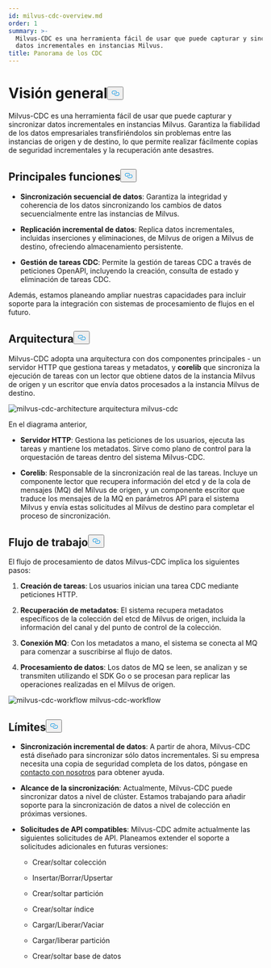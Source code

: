 ```yaml
---
id: milvus-cdc-overview.md
order: 1
summary: >-
  Milvus-CDC es una herramienta fácil de usar que puede capturar y sincronizar
  datos incrementales en instancias Milvus.
title: Panorama de los CDC
---
```

<h1 id="Overview" class="common-anchor-header">Visión general<button data-href="#Overview" class="anchor-icon" translate="no">
      <svg translate="no"
        aria-hidden="true"
        focusable="false"
        height="20"
        version="1.1"
        viewBox="0 0 16 16"
        width="16"
      >
        <path
          fill="#0092E4"
          fill-rule="evenodd"
          d="M4 9h1v1H4c-1.5 0-3-1.69-3-3.5S2.55 3 4 3h4c1.45 0 3 1.69 3 3.5 0 1.41-.91 2.72-2 3.25V8.59c.58-.45 1-1.27 1-2.09C10 5.22 8.98 4 8 4H4c-.98 0-2 1.22-2 2.5S3 9 4 9zm9-3h-1v1h1c1 0 2 1.22 2 2.5S13.98 12 13 12H9c-.98 0-2-1.22-2-2.5 0-.83.42-1.64 1-2.09V6.25c-1.09.53-2 1.84-2 3.25C6 11.31 7.55 13 9 13h4c1.45 0 3-1.69 3-3.5S14.5 6 13 6z"
        ></path>
      </svg>
    </button></h1><p>Milvus-CDC es una herramienta fácil de usar que puede capturar y sincronizar datos incrementales en instancias Milvus. Garantiza la fiabilidad de los datos empresariales transfiriéndolos sin problemas entre las instancias de origen y de destino, lo que permite realizar fácilmente copias de seguridad incrementales y la recuperación ante desastres.</p>
<h2 id="Key-capabilities" class="common-anchor-header">Principales funciones<button data-href="#Key-capabilities" class="anchor-icon" translate="no">
      <svg translate="no"
        aria-hidden="true"
        focusable="false"
        height="20"
        version="1.1"
        viewBox="0 0 16 16"
        width="16"
      >
        <path
          fill="#0092E4"
          fill-rule="evenodd"
          d="M4 9h1v1H4c-1.5 0-3-1.69-3-3.5S2.55 3 4 3h4c1.45 0 3 1.69 3 3.5 0 1.41-.91 2.72-2 3.25V8.59c.58-.45 1-1.27 1-2.09C10 5.22 8.98 4 8 4H4c-.98 0-2 1.22-2 2.5S3 9 4 9zm9-3h-1v1h1c1 0 2 1.22 2 2.5S13.98 12 13 12H9c-.98 0-2-1.22-2-2.5 0-.83.42-1.64 1-2.09V6.25c-1.09.53-2 1.84-2 3.25C6 11.31 7.55 13 9 13h4c1.45 0 3-1.69 3-3.5S14.5 6 13 6z"
        ></path>
      </svg>
    </button></h2><ul>
<li><p><strong>Sincronización secuencial de datos</strong>: Garantiza la integridad y coherencia de los datos sincronizando los cambios de datos secuencialmente entre las instancias de Milvus.</p></li>
<li><p><strong>Replicación incremental de datos</strong>: Replica datos incrementales, incluidas inserciones y eliminaciones, de Milvus de origen a Milvus de destino, ofreciendo almacenamiento persistente.</p></li>
<li><p><strong>Gestión de tareas CDC</strong>: Permite la gestión de tareas CDC a través de peticiones OpenAPI, incluyendo la creación, consulta de estado y eliminación de tareas CDC.</p></li>
</ul>
<p>Además, estamos planeando ampliar nuestras capacidades para incluir soporte para la integración con sistemas de procesamiento de flujos en el futuro.</p>
<h2 id="Architecture" class="common-anchor-header">Arquitectura<button data-href="#Architecture" class="anchor-icon" translate="no">
      <svg translate="no"
        aria-hidden="true"
        focusable="false"
        height="20"
        version="1.1"
        viewBox="0 0 16 16"
        width="16"
      >
        <path
          fill="#0092E4"
          fill-rule="evenodd"
          d="M4 9h1v1H4c-1.5 0-3-1.69-3-3.5S2.55 3 4 3h4c1.45 0 3 1.69 3 3.5 0 1.41-.91 2.72-2 3.25V8.59c.58-.45 1-1.27 1-2.09C10 5.22 8.98 4 8 4H4c-.98 0-2 1.22-2 2.5S3 9 4 9zm9-3h-1v1h1c1 0 2 1.22 2 2.5S13.98 12 13 12H9c-.98 0-2-1.22-2-2.5 0-.83.42-1.64 1-2.09V6.25c-1.09.53-2 1.84-2 3.25C6 11.31 7.55 13 9 13h4c1.45 0 3-1.69 3-3.5S14.5 6 13 6z"
        ></path>
      </svg>
    </button></h2><p>Milvus-CDC adopta una arquitectura con dos componentes principales - un servidor HTTP que gestiona tareas y metadatos, y <strong>corelib</strong> que sincroniza la ejecución de tareas con un lector que obtiene datos de la instancia Milvus de origen y un escritor que envía datos procesados a la instancia Milvus de destino.</p>
<p>
  
   <span class="img-wrapper"> <img translate="no" src="/docs/v2.6.x/assets/milvus-cdc-architecture.png" alt="milvus-cdc-architecture" class="doc-image" id="milvus-cdc-architecture" />
   </span> <span class="img-wrapper"> <span>arquitectura milvus-cdc</span> </span></p>
<p>En el diagrama anterior,</p>
<ul>
<li><p><strong>Servidor HTTP</strong>: Gestiona las peticiones de los usuarios, ejecuta las tareas y mantiene los metadatos. Sirve como plano de control para la orquestación de tareas dentro del sistema Milvus-CDC.</p></li>
<li><p><strong>Corelib</strong>: Responsable de la sincronización real de las tareas. Incluye un componente lector que recupera información del etcd y de la cola de mensajes (MQ) del Milvus de origen, y un componente escritor que traduce los mensajes de la MQ en parámetros API para el sistema Milvus y envía estas solicitudes al Milvus de destino para completar el proceso de sincronización.</p></li>
</ul>
<h2 id="Workflow" class="common-anchor-header">Flujo de trabajo<button data-href="#Workflow" class="anchor-icon" translate="no">
      <svg translate="no"
        aria-hidden="true"
        focusable="false"
        height="20"
        version="1.1"
        viewBox="0 0 16 16"
        width="16"
      >
        <path
          fill="#0092E4"
          fill-rule="evenodd"
          d="M4 9h1v1H4c-1.5 0-3-1.69-3-3.5S2.55 3 4 3h4c1.45 0 3 1.69 3 3.5 0 1.41-.91 2.72-2 3.25V8.59c.58-.45 1-1.27 1-2.09C10 5.22 8.98 4 8 4H4c-.98 0-2 1.22-2 2.5S3 9 4 9zm9-3h-1v1h1c1 0 2 1.22 2 2.5S13.98 12 13 12H9c-.98 0-2-1.22-2-2.5 0-.83.42-1.64 1-2.09V6.25c-1.09.53-2 1.84-2 3.25C6 11.31 7.55 13 9 13h4c1.45 0 3-1.69 3-3.5S14.5 6 13 6z"
        ></path>
      </svg>
    </button></h2><p>El flujo de procesamiento de datos Milvus-CDC implica los siguientes pasos:</p>
<ol>
<li><p><strong>Creación de tareas</strong>: Los usuarios inician una tarea CDC mediante peticiones HTTP.</p></li>
<li><p><strong>Recuperación de metadatos</strong>: El sistema recupera metadatos específicos de la colección del etcd de Milvus de origen, incluida la información del canal y del punto de control de la colección.</p></li>
<li><p><strong>Conexión MQ</strong>: Con los metadatos a mano, el sistema se conecta al MQ para comenzar a suscribirse al flujo de datos.</p></li>
<li><p><strong>Procesamiento de datos</strong>: Los datos de MQ se leen, se analizan y se transmiten utilizando el SDK Go o se procesan para replicar las operaciones realizadas en el Milvus de origen.</p></li>
</ol>
<p>
  
   <span class="img-wrapper"> <img translate="no" src="/docs/v2.6.x/assets/milvus-cdc-workflow.png" alt="milvus-cdc-workflow" class="doc-image" id="milvus-cdc-workflow" />
   </span> <span class="img-wrapper"> <span>milvus-cdc-workflow</span> </span></p>
<h2 id="Limits" class="common-anchor-header">Límites<button data-href="#Limits" class="anchor-icon" translate="no">
      <svg translate="no"
        aria-hidden="true"
        focusable="false"
        height="20"
        version="1.1"
        viewBox="0 0 16 16"
        width="16"
      >
        <path
          fill="#0092E4"
          fill-rule="evenodd"
          d="M4 9h1v1H4c-1.5 0-3-1.69-3-3.5S2.55 3 4 3h4c1.45 0 3 1.69 3 3.5 0 1.41-.91 2.72-2 3.25V8.59c.58-.45 1-1.27 1-2.09C10 5.22 8.98 4 8 4H4c-.98 0-2 1.22-2 2.5S3 9 4 9zm9-3h-1v1h1c1 0 2 1.22 2 2.5S13.98 12 13 12H9c-.98 0-2-1.22-2-2.5 0-.83.42-1.64 1-2.09V6.25c-1.09.53-2 1.84-2 3.25C6 11.31 7.55 13 9 13h4c1.45 0 3-1.69 3-3.5S14.5 6 13 6z"
        ></path>
      </svg>
    </button></h2><ul>
<li><p><strong>Sincronización incremental de datos</strong>: A partir de ahora, Milvus-CDC está diseñado para sincronizar sólo datos incrementales. Si su empresa necesita una copia de seguridad completa de los datos, póngase en <a href="https://milvus.io/community">contacto con nosotros</a> para obtener ayuda.</p></li>
<li><p><strong>Alcance de la sincronización</strong>: Actualmente, Milvus-CDC puede sincronizar datos a nivel de clúster. Estamos trabajando para añadir soporte para la sincronización de datos a nivel de colección en próximas versiones.</p></li>
<li><p><strong>Solicitudes de API compatibles</strong>: Milvus-CDC admite actualmente las siguientes solicitudes de API. Planeamos extender el soporte a solicitudes adicionales en futuras versiones:</p>
<ul>
<li><p>Crear/soltar colección</p></li>
<li><p>Insertar/Borrar/Upsertar</p></li>
<li><p>Crear/soltar partición</p></li>
<li><p>Crear/soltar índice</p></li>
<li><p>Cargar/Liberar/Vaciar</p></li>
<li><p>Cargar/liberar partición</p></li>
<li><p>Crear/soltar base de datos</p></li>
</ul></li>
</ul>
